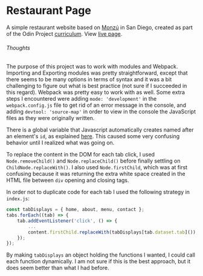 # Restaurant Page

A simple restaurant website based on [Monzú](https://monzufreshpasta.com/) in San Diego, created as part of the Odin Project [curriculum](https://www.theodinproject.com/paths/full-stack-ruby-on-rails/courses/javascript/lessons/restaurant-page). View [live page](https://andrewjh271.github.io/restaurant-page/).

###### Thoughts

The purpose of this project was to work with modules and Webpack. Importing and Exporting modules was pretty straightforward, except that there seems to be many options in terms of syntax and it was a bit challenging to figure out what is best practice (not sure if I succeeded in this regard). Webpack was pretty easy to work with as well. Some extra steps I encountered were adding `mode: 'development'` in the `webpack.config.js` file to get rid of an error message in the console, and adding `devtool: 'source-map'` in order to view in the console the JavaScript files as they were originally written.

There is a global variable that Javascript automatically creates named after an element's `id`, as explained [here](https://javascript.info/searching-elements-dom). This caused some very confusing behavior until I realized what was going on.

To replace the content in the DOM for each tab click, I used `Node.removeChild()` and  `Node.replaceChild()` before finally settling on `ChildNode.replaceWith()`. I also used `Node.firstChild`, which was at first confusing because it was returning the extra white space created in the HTML file between `div` opening and closing tags.

In order not to duplicate code for each tab I used the following strategy in `index.js`:

```javascript
const tabDisplays = { home, about, menu, contact };
tabs.forEach((tab) => {
	tab.addEventListener('click', () => {
		...
		content.firstChild.replaceWith(tabDisplays[tab.dataset.tab]());
	});
});
```

By making `tabDisplays` an object holding the functions I wanted, I could call each function dynamically. I am not sure if this is the best approach, but it does seem better than what I had before.